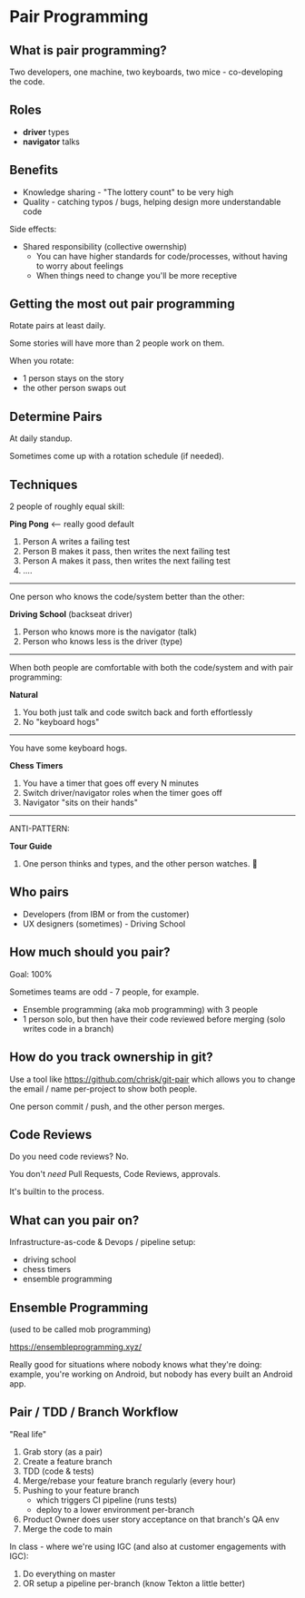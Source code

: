 # Pair Programming

## What is pair programming?

Two developers, one machine, two keyboards, two mice - co-developing the code.

## Roles

- **driver** types
- **navigator** talks

## Benefits

- Knowledge sharing - "The lottery count" to be very high
- Quality - catching typos / bugs, helping design more understandable code

Side effects:

- Shared responsibility (collective owernship)
    - You can have higher standards for code/processes, without having to worry about feelings
    - When things need to change you'll be more receptive

## Getting the most out pair programming

Rotate pairs at least daily.

Some stories will have more than 2 people work on them.

When you rotate:
- 1 person stays on the story
- the other person swaps out

## Determine Pairs

At daily standup.

Sometimes come up with a rotation schedule (if needed).

## Techniques

2 people of roughly equal skill:

**Ping Pong** <-- really good default

1. Person A writes a failing test
1. Person B makes it pass, then writes the next failing test
1. Person A makes it pass, then writes the next failing test
1. ....

---

One person who knows the code/system better than the other:

**Driving School** (backseat driver)

1. Person who knows more is the navigator (talk)
1. Person who knows less is the driver (type)

---

When both people are comfortable with both the code/system and with pair programming:

**Natural**

1. You both just talk and code switch back and forth effortlessly
1. No "keyboard hogs"

---

You have some keyboard hogs.

**Chess Timers**

1. You have a timer that goes off every N minutes
1. Switch driver/navigator roles when the timer goes off
1. Navigator "sits on their hands"

---

ANTI-PATTERN:

**Tour Guide**

1. One person thinks and types, and the other person watches. 🙁

## Who pairs

- Developers (from IBM or from the customer)
- UX designers (sometimes) - Driving School

## How much should you pair?

Goal: 100%

Sometimes teams are odd - 7 people, for example.

- Ensemble programming (aka mob programming) with 3 people
- 1 person solo, but then have their code reviewed before merging (solo writes code in a branch)

## How do you track ownership in git?

Use a tool like https://github.com/chrisk/git-pair which allows you to change the email / name per-project to show both people.

One person commit / push, and the other person merges.

## Code Reviews

Do you need code reviews? No.

You don't _need_ Pull Requests, Code Reviews, approvals.

It's builtin to the process.

## What can you pair on?

Infrastructure-as-code & Devops / pipeline setup:

- driving school
- chess timers
- ensemble programming

## Ensemble Programming

(used to be called mob programming)

https://ensembleprogramming.xyz/

Really good for situations where nobody knows what they're doing: example, you're working on Android, but nobody has every built an Android app.

## Pair / TDD / Branch Workflow

"Real life"

1. Grab story (as a pair)
1. Create a feature branch
1. TDD (code & tests)
1. Merge/rebase your feature branch regularly (every hour)
1. Pushing to your feature branch
    - which triggers CI pipeline (runs tests)
    - deploy to a lower environment per-branch
1. Product Owner does user story acceptance on that branch's QA env
1. Merge the code to main

In class - where we're using IGC (and also at customer engagements with IGC):

1. Do everything on master
1. OR setup a pipeline per-branch (know Tekton a little better)


